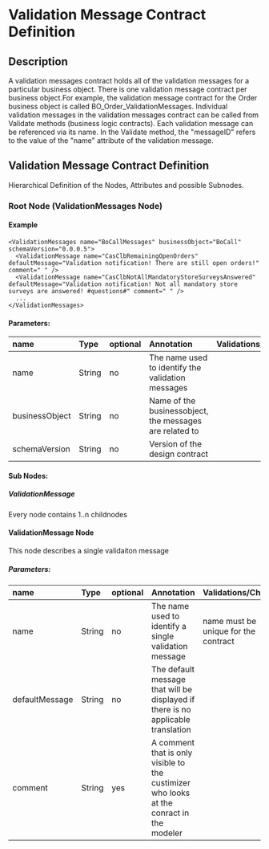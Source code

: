 # Validation Message Contract Definition
## Description
A validation messages contract holds all of the validation messages for a particular business object. There is one validation message contract per business object.For example, the validation message contract for the Order business object is called BO_Order_ValidationMessages. Individual validation messages in the validation messages contract can be called from Validate methods (business logic contracts).  Each validation message can be referenced via its name. In the Validate method, the "messageID" refers to the value of the "name" attribute of the validation message.

## Validation Message Contract Definition
Hierarchical Definition of the Nodes, Attributes and possible Subnodes.

### Root Node (ValidationMessages Node)
#### Example
```
<ValidationMessages name="BoCallMessages" businessObject="BoCall" schemaVersion="0.0.0.5">  
  <ValidationMessage name="CasClbRemainingOpenOrders" defaultMessage="Validation notification! There are still open orders!" comment=" " />  
  <ValidationMessage name="CasClbNotAllMandatoryStoreSurveysAnswered" defaultMessage="Validation notification! Not all mandatory store surveys are answered! #questions#" comment=" " />  
  ...
</ValidationMessages>
```
#### Parameters:
| name           | Type  | optional | Annotation                              | Validations/Checks|
|:---------------|:------|:---------|:----------------------------------------|:------------------|
|name|String|no|The name used to identify the validation messages||
|businessObject|String|no|Name of the businessobject, the messages are related to||
|schemaVersion|String|no|Version of the design contract||
 
#### Sub Nodes:

##### ValidationMessage
Every <Validationmessages> node contains 1..n <Validationmessage> childnodes

#### ValidationMessage Node
This node describes a single validaiton message

##### Parameters:
| name           | Type  | optional | Annotation                              | Validations/Checks|
|:---------------|:------|:---------|:----------------------------------------|:------------------|
|name|String|no|The name used to identify a single validation message|name must be unique for the contract|
|defaultMessage|String|no|The default message that will be displayed if there is no applicable translation||
|comment|String|yes|A comment that is only visible to the custimizer who looks at the conract in the modeler||


